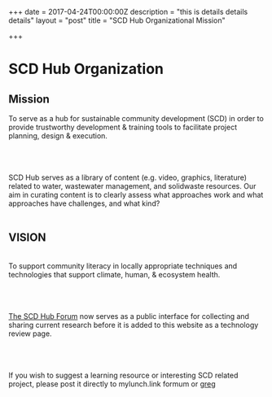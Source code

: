 +++
date = 2017-04-24T00:00:00Z
description = "this is details details details"
layout = "post"
title = "SCD Hub Organizational Mission"

+++

# SCD Hub Organization


## Mission
To serve as a hub for sustainable community development (SCD) in order to provide trustworthy development & training tools to facilitate project planning, design & execution.
<BR><BR>
<BR><BR>


SCD Hub serves as a library of content (e.g. video, graphics, literature) related to water, wastewater management, and solidwaste  resources. Our aim in curating content is to clearly assess what approaches work and what approaches have challenges, and what kind? 
<BR><BR>


  
## VISION

  <BR>
To support community literacy in locally appropriate techniques and technologies that support climate, human, & ecosystem health.
<BR><BR>
<BR><BR>

[The SCD Hub Forum](http://mylunch.link:4567) now serves as a public interface for collecting and sharing current research before it is added to this website as a technology review page.
<BR><BR>
<BR><BR>

  
  
If you wish to suggest a learning resource or interesting SCD related project, please post it directly to mylunch.link formum or [greg](mailto:ecocommunity@protonmail.com "contact Greg at scdhub.org or text/whatsapp 01 303 720 6790")
